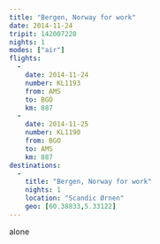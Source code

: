 ```yaml
---
title: "Bergen, Norway for work"
date: 2014-11-24
tripit: 142007220
nights: 1
modes: ["air"]
flights:
  -
    date: 2014-11-24
    number: KL1193
    from: AMS
    to: BGO
    km: 887
  -
    date: 2014-11-25
    number: KL1190
    from: BGO
    to: AMS
    km: 887
destinations:
  -
    title: "Bergen, Norway for work"
    nights: 1
    location: "Scandic Ørnen"
    geo: [60.38833,5.33122]
---
```


alone
